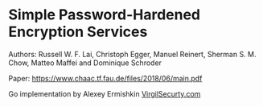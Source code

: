 # Simple Password-Hardened Encryption Services
Authors: Russell W. F. Lai, Christoph Egger, Manuel Reinert, Sherman S. M. Chow, Matteo Maffei and Dominique Schroder

Paper: https://www.chaac.tf.fau.de/files/2018/06/main.pdf

Go implementation by Alexey Ermishkin [VirgilSecurty.com](https://virgilsecurity.com)
